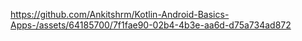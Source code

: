 

https://github.com/Ankitshrm/Kotlin-Android-Basics-Apps-/assets/64185700/7f1fae90-02b4-4b3e-aa6d-d75a734ad872

